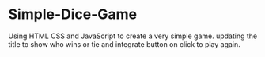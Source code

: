 # Simple-Dice-Game

Using HTML CSS and JavaScript to create a very simple game. updating the title to show who wins or tie and integrate button on click to play again.
